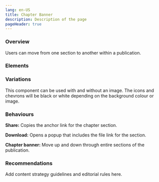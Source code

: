 ```yaml
---
lang: en-US
title: Chapter Banner
description: Description of the page
pageHeader: true
---
```


### Overview
Users can move from one section to another within a publication.

### Elements
<PreviewImage :image="$withBase('/images/chapter-banner.png')" :contents="[{ x: 18, y: 49, title: 'Chapter title', text: 'Chapter banner title' }, { x: 76.5, y: 12, title: 'Share Icon', text: 'Chapter banner share icon' }, { x: 82, y: 34, title: 'Download Icon', text: 'Chapter banner download icon' }, { x: 86, y: 6, title: 'Chevron up', text: 'Chapter banner chevron up' }, { x: 90, y: 34, title: 'Chevron down', text: 'Chapter chevron down' }, { x: 95, y: 60, title: 'Image background (Optional)', text: 'Chapter banner image backround' }]">
<template #code>
<CodeGroup>
  <CodeGroupItem title="HTML">

```html
  <div class="chapter-banners" :class="[{'text-dark': dark}, classes]" :style="image ? 'background-image:' + image : ''">
    <div class="banner-overlay"></div>
    <div class="container">
        <div class="icons">
            <span class="share" v-html="share"></span>
            <span class="download" v-html="download"></span>
            <div class="vr bg-black"></div>
            <span class="up" :class="{'text-gray-500': dark}" v-html="chevronUp"></span>
            <span class="down" :class="{'text-gray-500': dark}" v-html="chevronDown"></span>
        </div>
        <div class="display-medium">{{ title }}</div>
    </div>
</div>
```

  </CodeGroupItem>
</CodeGroup>
</template>
</PreviewImage>

### Variations
This component can be used with and without an image. The icons and chevrons will be black or white depending on the background colour or image.

### Behaviours
**Share:** Copies the anchor link for the chapter section.

**Download:** Opens a popup that includes the file link for the section.

**Chapter banner:** Move up and down through entire sections of the publication.

### Recommendations
Add content strategy guidelines and editorial rules here.
